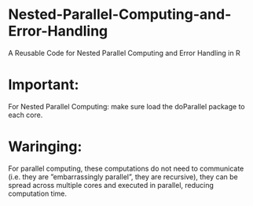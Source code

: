 # Nested-Parallel-Computing-and-Error-Handling
A Reusable Code for Nested Parallel Computing and Error Handling in R

# Important:
For Nested Parallel Computing: make sure load the doParallel package to each core.

# Waringing:
For parallel computing, these computations do not need to communicate (i.e. they are ”embarrassingly parallel”, they are recursive), they can be spread across multiple cores and executed in parallel, reducing computation time.
